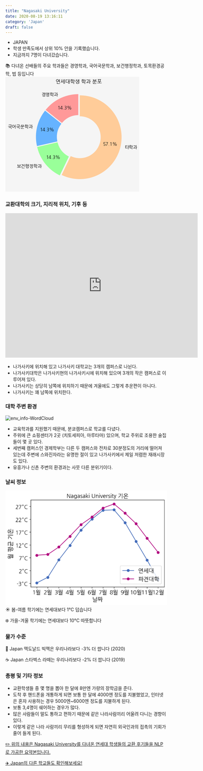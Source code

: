 ```yaml
---
title: "Nagasaki University"
date: 2020-08-19 13:16:11
category: 'Japan'
draft: false
---
```



* JAPAN
* 학생 만족도에서 상위 10% 안을 기록했습니다.
* 지금까지 7명이 다녀갔습니다. 

📚 다녀온 선배들의 주요 학과들은 경영학과, 국어국문학과, 보건행정학과, 토목환경공학, 법 등입니다
![department-info](../plots/JP000017.png)
### 교환대학의 크기, 지리적 위치, 기후 등
<iframe
width="600"
height="450"
frameborder="0" style="border:0"
src="https://www.google.com/maps/embed/v1/place?key=AIzaSyC9e1AME-pVmWC4hBpFdu5S4dKzyepa3HQ&q=Nagasaki+University&center=32.785253000000004,129.863167&zoom=14" allowfullscreen>
</iframe>

* 나가사키에 위치해 있고 나가사키 대학교는 3개의 캠퍼스로 나뉜다.
* 나가사키대학은 나가사키현의 나가사키시에 위치해 있으며 3개의 작은 캠퍼스로 이루어져 있다.
* 나가사키는 상당히 남쪽에 위치하기 때문에 겨울에도 그렇게 추운편이 아니다.
* 나가사키는 꽤 남쪽에 위치한다.


### 대학 주변 환경

![env_info-WordCloud](../univ_wordclouds_okt/env_info/JP000017_env_info_okt.png)

* 교육학과를 지원했기 때문에, 분쿄캠퍼스로 학교를 다녔다.
* 주위에 큰 쇼핑센터가 2곳 (치토세피아, 마루타마) 있으며, 학교 주위로 조용한 술집들이 몇 곳 있다.
* 세번째 캠퍼스인 경제학부는 다른 두 캠퍼스와 전차로 30분정도의 거리에 떨어져 있는데 주변에 스와진자라는 유명한 절이 있고 나가사키에서 제일 저렴한 재래시장도 있다.
* 유흥가나 신촌 주변의 환경과는 사뭇 다른 분위기이다.


### 날씨 정보 
 ![temparature_JP000017](../plots/weather/JP000017.png)
☀️ 봄-여름 학기에는 연세대보다 1°C 덥습니다

❄️ 가을-겨울 학기에는 연세대보다 10°C 따뜻합니다
### 물가 수준 
🍔 Japan 맥도날드 빅맥은 우리나라보다 -3% 더 쌉니다 (2020)

☕️ Japan 스타벅스 라떼는 우리나라보다 -2% 더 쌉니다 (2019)

### 총평 및 기타 정보
* 교환학생들 중 몇 명을 뽑아 한 달에 8만엔 가량의 장학금을 준다.
* 도착 후 핸드폰을 개통하게 되면 보통 한 달에 4000엔 정도를 지불했었고, 인터넷은 혼자 사용하는 경우 5000엔~6000엔 정도를 지불하게 된다.
* 보통 3,4명이 쉐어하는 경우가 많다.
* 많은 사람들이 말도 통하고 편하기 때문에 같은 나라사람끼리 어울려 다니는 경향이 있다.
* 이렇게 같은 나라 사람끼리 무리를 형성하게 되면 자연히 외국인과의 접촉의 기회가 줄어 들게 된다.


[✏️ 위의 내용은 Nagasaki University를 다녀온 연세대 학생들의 교환 후기들을 NLP로 가공한 요약본입니다.](http://oia.yonsei.ac.kr/partner/expReport.asp?ucode=JP000017&bgbn=A)

[✈️ Japan의 다른 학교들도 확인해보세요!](https://yonsei-exchange.netlify.app/?category=Japan)
